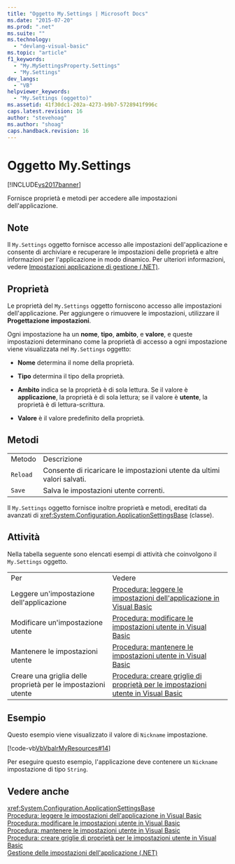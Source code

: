 ```yaml
---
title: "Oggetto My.Settings | Microsoft Docs"
ms.date: "2015-07-20"
ms.prod: ".net"
ms.suite: ""
ms.technology: 
  - "devlang-visual-basic"
ms.topic: "article"
f1_keywords: 
  - "My.MySettingsProperty.Settings"
  - "My.Settings"
dev_langs: 
  - "VB"
helpviewer_keywords: 
  - "My.Settings (oggetto)"
ms.assetid: 41f30dc1-202a-4273-b9b7-5728941f996c
caps.latest.revision: 16
author: "stevehoag"
ms.author: "shoag"
caps.handback.revision: 16
---
```

# Oggetto My.Settings
[!INCLUDE[vs2017banner](../../../visual-basic/developing-apps/includes/vs2017banner.md)]

Fornisce proprietà e metodi per accedere alle impostazioni dell'applicazione.  
  
## <a name="remarks"></a>Note  
 Il `My.Settings` oggetto fornisce accesso alle impostazioni dell'applicazione e consente di archiviare e recuperare le impostazioni delle proprietà e altre informazioni per l'applicazione in modo dinamico. Per ulteriori informazioni, vedere [Impostazioni applicazione di gestione (.NET)](/visual-studio/ide/managing-application-settings-dotnet).  
  
## <a name="properties"></a>Proprietà  
 Le proprietà del `My.Settings` oggetto forniscono accesso alle impostazioni dell'applicazione. Per aggiungere o rimuovere le impostazioni, utilizzare il **Progettazione impostazioni**.  
  
 Ogni impostazione ha un **nome**, **tipo**, **ambito**, e **valore**, e queste impostazioni determinano come la proprietà di accesso a ogni impostazione viene visualizzata nel `My.Settings` oggetto:  
  
-   **Nome** determina il nome della proprietà.  
  
-   **Tipo** determina il tipo della proprietà.  
  
-   **Ambito** indica se la proprietà è di sola lettura. Se il valore è **applicazione**, la proprietà è di sola lettura; se il valore è **utente**, la proprietà è di lettura-scrittura.  
  
-   **Valore** è il valore predefinito della proprietà.  
  
## <a name="methods"></a>Metodi  
  
|||  
|-|-|  
|Metodo|Descrizione|  
|`Reload`|Consente di ricaricare le impostazioni utente da ultimi valori salvati.|  
|`Save`|Salva le impostazioni utente correnti.|  
  
 Il `My.Settings` oggetto fornisce inoltre proprietà e metodi, ereditati da avanzati di <xref:System.Configuration.ApplicationSettingsBase> (classe).  
  
## <a name="tasks"></a>Attività  
 Nella tabella seguente sono elencati esempi di attività che coinvolgono il `My.Settings` oggetto.  
  
|||  
|-|-|  
|Per|Vedere|  
|Leggere un'impostazione dell'applicazione|[Procedura: leggere le impostazioni dell'applicazione in Visual Basic](../../../visual-basic/developing-apps/programming/app-settings/how-to-read-application-settings.md)|  
|Modificare un'impostazione utente|[Procedura: modificare le impostazioni utente in Visual Basic](../../../visual-basic/developing-apps/programming/app-settings/how-to-change-user-settings.md)|  
|Mantenere le impostazioni utente|[Procedura: mantenere le impostazioni utente in Visual Basic](../../../visual-basic/developing-apps/programming/app-settings/how-to-persist-user-settings.md)|  
|Creare una griglia delle proprietà per le impostazioni utente|[Procedura: creare griglie di proprietà per le impostazioni utente in Visual Basic](../../../visual-basic/developing-apps/programming/app-settings/how-to-create-property-grids-for-user-settings.md)|  
  
## <a name="example"></a>Esempio  
 Questo esempio viene visualizzato il valore di `Nickname` impostazione.  
  
 [!code-vb[VbVbalrMyResources#14](../../../visual-basic/developing-apps/programming/app-settings/codesnippet/VisualBasic/my-settings-object_1.vb)]  
  
 Per eseguire questo esempio, l'applicazione deve contenere un `Nickname` impostazione di tipo `String`.  
  
## <a name="see-also"></a>Vedere anche  
 <xref:System.Configuration.ApplicationSettingsBase>   
 [Procedura: leggere le impostazioni dell'applicazione in Visual Basic](../../../visual-basic/developing-apps/programming/app-settings/how-to-read-application-settings.md)   
 [Procedura: modificare le impostazioni utente in Visual Basic](../../../visual-basic/developing-apps/programming/app-settings/how-to-change-user-settings.md)   
 [Procedura: mantenere le impostazioni utente in Visual Basic](../../../visual-basic/developing-apps/programming/app-settings/how-to-persist-user-settings.md)   
 [Procedura: creare griglie di proprietà per le impostazioni utente in Visual Basic](../../../visual-basic/developing-apps/programming/app-settings/how-to-create-property-grids-for-user-settings.md)   
 [Gestione delle impostazioni dell'applicazione (.NET)](/visual-studio/ide/managing-application-settings-dotnet)